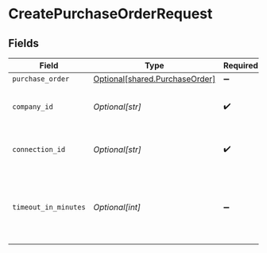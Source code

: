 # CreatePurchaseOrderRequest


## Fields

| Field                                                                      | Type                                                                       | Required                                                                   | Description                                                                | Example                                                                    |
| -------------------------------------------------------------------------- | -------------------------------------------------------------------------- | -------------------------------------------------------------------------- | -------------------------------------------------------------------------- | -------------------------------------------------------------------------- |
| `purchase_order`                                                           | [Optional[shared.PurchaseOrder]](undefined/models/shared/purchaseorder.md) | :heavy_minus_sign:                                                         | N/A                                                                        |                                                                            |
| `company_id`                                                               | *Optional[str]*                                                            | :heavy_check_mark:                                                         | Unique identifier for a company.                                           | 8a210b68-6988-11ed-a1eb-0242ac120002                                       |
| `connection_id`                                                            | *Optional[str]*                                                            | :heavy_check_mark:                                                         | Unique identifier for a connection.                                        | 2e9d2c44-f675-40ba-8049-353bfcb5e171                                       |
| `timeout_in_minutes`                                                       | *Optional[int]*                                                            | :heavy_minus_sign:                                                         | Time limit for the push operation to complete before it is timed out.      |                                                                            |